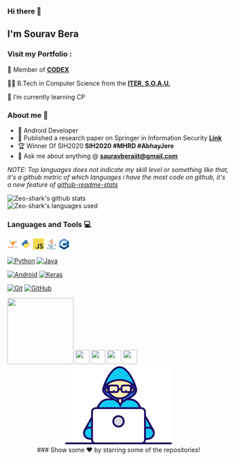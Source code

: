 ### Hi there 👋

<!--
**Zeo-shark/Zeo-shark** is a ✨ _special_ ✨ repository because its `README.md` (this file) appears on your GitHub profile.-->

## I'm Sourav Bera

### Visit my Portfolio : 

:star_struck: Member of **[CODEX](https://github.com/codex-iter)** 

👨‍🎓 B.Tech in Computer Science from the **[ITER, S.O.A.U.](https://www.soa.ac.in/iter)** 

🌱 I’m currently learning CP

### About me :eyes:

- :dart: Android Developer  
- 📜 Published a research paper on Springer in Information Security **[Link](https://link.springer.com/chapter/10.1007/978-981-15-6202-0_65)** 
- :trophy: Winner Of SIH2020   **SIH2020 #MHRD #AbhayJere**
- :e-mail: Ask me about anything @ **[sauravberaiit@gmail.com](sauravberiit@gmail.com)**
                                  
*NOTE: Top languages does not indicate my skill level or something like that, it's a github metric of which languages i have the most code on github, it's a new feature of [github-readme-stats](https://github.com/Zeo-shark/Zeo-shark)*
                             
![Zeo-shark's github stats](https://github-readme-stats.vercel.app/api?username=Zeo-shark&show_icons=true&theme=dracula)                        
![Zeo-shark's languages used](https://github-readme-stats.vercel.app/api/top-langs/?username=Zeo-shark&hide=php&theme=algolia)

### Languages and Tools :computer:

<code><img height="25" src="https://raw.githubusercontent.com/github/explore/80688e429a7d4ef2fca1e82350fe8e3517d3494d/topics/tensorflow/tensorflow.png"></code>
<code><img height="25" src="https://raw.githubusercontent.com/github/explore/80688e429a7d4ef2fca1e82350fe8e3517d3494d/topics/python/python.png"></code>
<code><img height="25" src="https://raw.githubusercontent.com/github/explore/80688e429a7d4ef2fca1e82350fe8e3517d3494d/topics/javascript/javascript.png"></code>
<code><img height="25" src="https://raw.githubusercontent.com/github/explore/80688e429a7d4ef2fca1e82350fe8e3517d3494d/topics/java/java.png"></code>
<code><img height="25" src="https://raw.githubusercontent.com/github/explore/5c058a388828bb5fde0bcafd4bc867b5bb3f26f3/topics/cpp/cpp.png"></code>

[![Python](https://img.shields.io/badge/-Python-e5eb34?style=flat&logo=python&link=https://github.com/hritik5102)](https://github.com/hritik5102) [![Java](https://img.shields.io/badge/Java-orange?style=flat&logo=java&logoColor=white&link=https://github.com/hritik5102)](https://github.com/hritik5102)

[![Android](https://img.shields.io/badge/-Android-FFFFFF?style=flat&logo=android&link=https://github.com/hritik5102)](https://github.com/hritik5102) [![Keras](https://img.shields.io/badge/-Keras-red?style=flat&logo=keras&link=https://github.com/hritik5102)](https://github.com/hritik5102)

[![Git](https://img.shields.io/badge/-Git-e5eb34?style=flat&logo=git&link=https://github.com/hritik5102)](https://github.com/hritik5102) [![GitHub](https://img.shields.io/badge/-GitHub-49eb34?style=flat&logo=github&link=https://github.com/hritik5102)](https://github.com/hritik5102)

<!--Here are some ideas to get you started:

- 🔭 I’m currently working on ...
- 🌱 I’m currently learning ...
- 👯 I’m looking to collaborate on ...
- 🤔 I’m looking for help with ...
- 💬 Ask me about ...
- 📫 How to reach me: ...
- 😄 Pronouns: ...
- ⚡ Fun fact: ...
--!>
                                                                                                                                                                                <a href="https://hritik5102.github.io/"><img src="https://icon-library.net//images/icon-programmer/icon-programmer-14.jpg" width="150px" height="150px" /></a>                                                                                                                                                                              <a href="https://twitter.com/SouravB64676699"><img src="https://i.ibb.co/kmgQVyW/twitter.png" width="32px" height="32px"></a> <a href="https://github.com/Zeo-shark"><img src="https://cdn.iconscout.com/icon/free/png-256/github-108-438008.png" width="32px" height="32px"></a> <a href="https://www.facebook.com/profile.php?id=100051105037729&ref=bookmarks"><img src="https://i.ibb.co/zmYNW4p/facebook.png" width="32px" height="32px"></a> <a href="https://in.linkedin.com//"><img src="https://i.ibb.co/Kx2GSrT/linkedin.png" width="32px" height="32px"></a>                                                       

<div align="center">

<img align="centre" src="https://github.com/Zeo-shark/Zeo-shark/blob/master/Developer.gif"/>

</div>

<div align="center">

### Show some ❤️ by starring some of the repositories!

</div>

                                                                                                                                                                                
                                                                                                                                                                                
                                                                                                                                                                                
                                                                                                                                                                                

 
